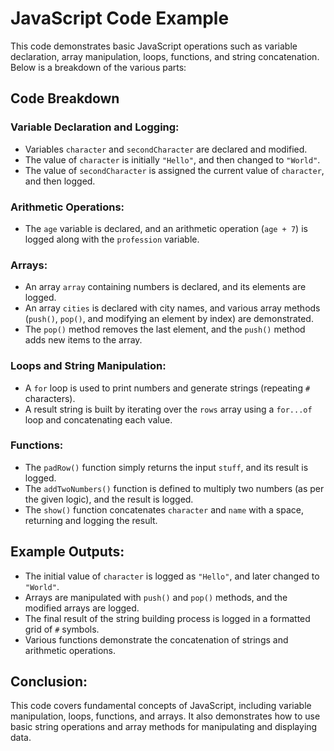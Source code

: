 # JavaScript Code Example

This code demonstrates basic JavaScript operations such as variable declaration, array manipulation, loops, functions, and string concatenation. Below is a breakdown of the various parts:

## Code Breakdown

### Variable Declaration and Logging:
- Variables `character` and `secondCharacter` are declared and modified.
- The value of `character` is initially `"Hello"`, and then changed to `"World"`.
- The value of `secondCharacter` is assigned the current value of `character`, and then logged.

### Arithmetic Operations:
- The `age` variable is declared, and an arithmetic operation (`age + 7`) is logged along with the `profession` variable.

### Arrays:
- An array `array` containing numbers is declared, and its elements are logged.
- An array `cities` is declared with city names, and various array methods (`push()`, `pop()`, and modifying an element by index) are demonstrated.
- The `pop()` method removes the last element, and the `push()` method adds new items to the array.

### Loops and String Manipulation:
- A `for` loop is used to print numbers and generate strings (repeating `#` characters).
- A result string is built by iterating over the `rows` array using a `for...of` loop and concatenating each value.

### Functions:
- The `padRow()` function simply returns the input `stuff`, and its result is logged.
- The `addTwoNumbers()` function is defined to multiply two numbers (as per the given logic), and the result is logged.
- The `show()` function concatenates `character` and `name` with a space, returning and logging the result.

## Example Outputs:
- The initial value of `character` is logged as `"Hello"`, and later changed to `"World"`.
- Arrays are manipulated with `push()` and `pop()` methods, and the modified arrays are logged.
- The final result of the string building process is logged in a formatted grid of `#` symbols.
- Various functions demonstrate the concatenation of strings and arithmetic operations.

## Conclusion:
This code covers fundamental concepts of JavaScript, including variable manipulation, loops, functions, and arrays. It also demonstrates how to use basic string operations and array methods for manipulating and displaying data.
